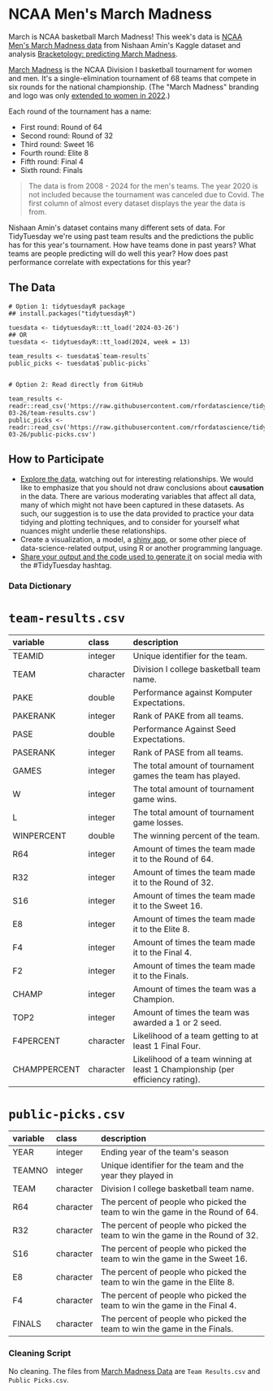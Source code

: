 # NCAA Men's March Madness 

March is NCAA basketball March Madness! This week's data is [NCAA Men's March Madness data](https://www.kaggle.com/datasets/nishaanamin/march-madness-data) from Nishaan Amin's Kaggle dataset and analysis [Bracketology: predicting March Madness](https://www.kaggle.com/code/nishaanamin/bracketology-predicting-march-madness). 

[March Madness](https://en.wikipedia.org/wiki/NCAA_Division_I_men%27s_basketball_tournament) is the NCAA Division I basketball tournament for women and men. It's a single-elimination tournament of 68 teams that compete in six rounds for the national championship. (The "March Madness" branding and logo was only [extended to women in 2022](https://www.ncaa.com/news/basketball-women/article/2021-09-29/march-madness-brand-will-be-used-di-womens-basketball-championship).) 

Each round of the tournament has a name:

* First round: Round of 64
* Second round: Round of 32
* Third round: Sweet 16
* Fourth round: Elite 8
* Fifth round: Final 4
* Sixth round: Finals


>The data is from 2008 - 2024 for the men's teams. The year 2020 is not included because the tournament was canceled due to Covid. The first column of almost every dataset displays the year the data is from. 

Nishaan Amin's dataset contains many different sets of data. For TidyTuesday we're using past team results and the predictions the public has for this year's tournament. How have teams done in past years? What teams are people predicting will do well this year? How does past performance correlate with expectations for this year?

## The Data

```{r}
# Option 1: tidytuesdayR package 
## install.packages("tidytuesdayR")

tuesdata <- tidytuesdayR::tt_load('2024-03-26')
## OR
tuesdata <- tidytuesdayR::tt_load(2024, week = 13)

team_results <- tuesdata$`team-results`
public_picks <- tuesdata$`public-picks`


# Option 2: Read directly from GitHub

team_results <- readr::read_csv('https://raw.githubusercontent.com/rfordatascience/tidytuesday/main/data/2024/2024-03-26/team-results.csv')
public_picks <- readr::read_csv('https://raw.githubusercontent.com/rfordatascience/tidytuesday/main/data/2024/2024-03-26/public-picks.csv')

```

## How to Participate

- [Explore the data](https://r4ds.hadley.nz/), watching out for interesting relationships. We would like to emphasize that you should not draw conclusions about **causation** in the data. There are various moderating variables that affect all data, many of which might not have been captured in these datasets. As such, our suggestion is to use the data provided to practice your data tidying and plotting techniques, and to consider for yourself what nuances might underlie these relationships.
- Create a visualization, a model, a [shiny app](https://shiny.posit.co/), or some other piece of data-science-related output, using R or another programming language.
- [Share your output and the code used to generate it](../../../sharing.md) on social media with the #TidyTuesday hashtag.

### Data Dictionary

# `team-results.csv`

|variable  |class     |description |
|:---------|:---------|:-----------|
|TEAMID   |integer   |Unique identifier for the team.     |
|TEAM      |character |Division I college basketball team name.        |
|PAKE      |double    |Performance against Komputer Expectations.        |
|PAKERANK |integer   |Rank of PAKE from all teams.   |
|PASE      |double    |Performance Against Seed Expectations.        |
|PASERANK |integer   |Rank of PASE from all teams.   |
|GAMES     |integer   |The total amount of tournament games the team has played.       |
|W         |integer   |The total amount of tournament game wins.           |
|L         |integer   |The total amount of tournament game losses.           |
|WINPERCENT      |double    |The winning percent of the team.        |
|R64       |integer   |Amount of times the team made it to the Round of 64.         |
|R32       |integer   |Amount of times the team made it to the Round of 32.       |
|S16       |integer   |Amount of times the team made it to the Sweet 16.         |
|E8        |integer   |Amount of times the team made it to the Elite 8.          |
|F4        |integer   |Amount of times the team made it to the Final 4.          |
|F2        |integer   |Amount of times the team made it to the Finals.        |
|CHAMP     |integer   |Amount of times the team was a Champion.       |
|TOP2      |integer   |Amount of times the team was awarded a 1 or 2 seed.        |
|F4PERCENT       |character |Likelihood of a team getting to at least 1 Final Four.         |
|CHAMPPERCENT    |character |Likelihood of a team winning at least 1 Championship (per efficiency rating).      |


# `public-picks.csv`

|variable |class     |description |
|:--------|:---------|:-----------|
|YEAR     |integer   |Ending year of the team's season        |
|TEAMNO  |integer   |Unique identifier for the team and the year they played in     |
|TEAM     |character |Division I college basketball team name.        |
|R64      |character |The percent of people who picked the team to win the game in the Round of 64.         |
|R32      |character |The percent of people who picked the team to win the game in the Round of 32.         |
|S16      |character |The percent of people who picked the team to win the game in the Sweet 16.       |
|E8       |character |The percent of people who picked the team to win the game in the Elite 8.     |
|F4       |character |The percent of people who picked the team to win the game in the Final 4.          |
|FINALS   |character |The percent of people who picked the team to win the game in the Finals.      |


### Cleaning Script

No cleaning. The files from [March Madness Data](https://www.kaggle.com/datasets/nishaanamin/march-madness-data) are `Team Results.csv` and `Public Picks.csv`.
